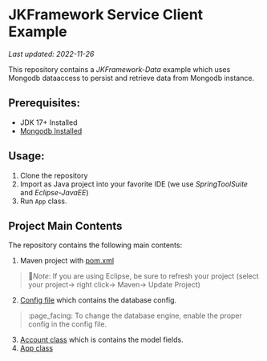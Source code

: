 # JKFramework Service Client Example
_Last updated: 2022-11-26_


This repository contains a _JKFramework-Data_ example which uses Mongodb dataaccess to persist and retrieve data from Mongodb instance.

## Prerequisites:
- JDK 17+ Installed
- [Mongodb Installed](https://framework.smart-api.com/tutorials/install-mongo-nosql-tutorial.html)

## Usage:
1. Clone the repository
2. Import as Java project into your favorite IDE (we use _SpringToolSuite_ and _Eclipse-JavaEE_)
3. Run `App` class.

## Project Main Contents 
The repository  contains the following main contents: 
1. Maven project with [pom.xml](pom.xml)
  > :page_facing_up:*Note*: If you are using Eclipse, be sure to refresh your project (select your project→ right click→ Maven→ Update Project)
2. [Config file](src/main/resources/config.properties) which contains the database config.
  >:page_facing: To change the database engine, enable the proper config in the config file.
3. [Account class](src/main/java/com/app/Model.java) which is contains the model fields.
4. [App class](src/main/java/com/app/App.java)  

